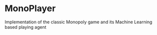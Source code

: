 # MonoPlayer
Implementation of the classic Monopoly game and its Machine Learning based playing agent
